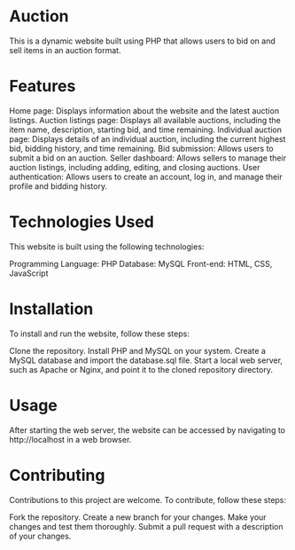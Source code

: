 # Auction

This is a dynamic website built using PHP that allows users to bid on and sell items in an auction format.

# Features

Home page: Displays information about the website and the latest auction listings.
Auction listings page: Displays all available auctions, including the item name, description, starting bid, and time remaining.
Individual auction page: Displays details of an individual auction, including the current highest bid, bidding history, and time remaining.
Bid submission: Allows users to submit a bid on an auction.
Seller dashboard: Allows sellers to manage their auction listings, including adding, editing, and closing auctions.
User authentication: Allows users to create an account, log in, and manage their profile and bidding history.

# Technologies Used

This website is built using the following technologies:

Programming Language: PHP
Database: MySQL
Front-end: HTML, CSS, JavaScript

# Installation

To install and run the website, follow these steps:

Clone the repository.
Install PHP and MySQL on your system.
Create a MySQL database and import the database.sql file.
Start a local web server, such as Apache or Nginx, and point it to the cloned repository directory.

# Usage

After starting the web server, the website can be accessed by navigating to http://localhost in a web browser.

# Contributing

Contributions to this project are welcome. To contribute, follow these steps:

Fork the repository.
Create a new branch for your changes.
Make your changes and test them thoroughly.
Submit a pull request with a description of your changes.

